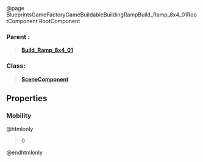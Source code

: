 @page BlueprintsGameFactoryGameBuildableBuildingRampBuild_Ramp_8x4_01RootComponent RootComponent
### Parent :
<b><a href="_blueprints_game_factory_game_buildable_building_ramp_build__ramp_8x4_01.html"><blockquote>Build_Ramp_8x4_01</blockquote></a></b>
### Class:
<b><a href="_class_script_scene_component.html"><blockquote>SceneComponent</blockquote></a></b>
## Properties
### Mobility
@htmlonly
<blockquote>0</blockquote>
@endhtmlonly


